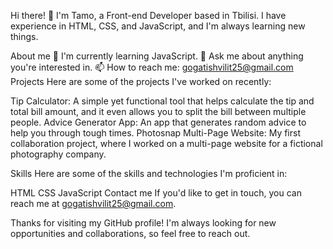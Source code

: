 Hi there! 👋
I'm Tamo, a Front-end Developer based in Tbilisi. I have experience in HTML, CSS, and JavaScript, and I'm always learning new things.

About me
🌱 I'm currently learning JavaScript.
💬 Ask me about anything you're interested in.
📫 How to reach me: gogatishvilit25@gmail.com
Projects
Here are some of the projects I've worked on recently:

Tip Calculator: A simple yet functional tool that helps calculate the tip and total bill amount, and it even allows you to split the bill between multiple people.
Advice Generator App: An app that generates random advice to help you through tough times.
Photosnap Multi-Page Website: My first collaboration project, where I worked on a multi-page website for a fictional photography company.

Skills
Here are some of the skills and technologies I'm proficient in:

HTML
CSS
JavaScript
Contact me
If you'd like to get in touch, you can reach me at gogatishvilit25@gmail.com.

Thanks for visiting my GitHub profile! I'm always looking for new opportunities and collaborations, so feel free to reach out.
